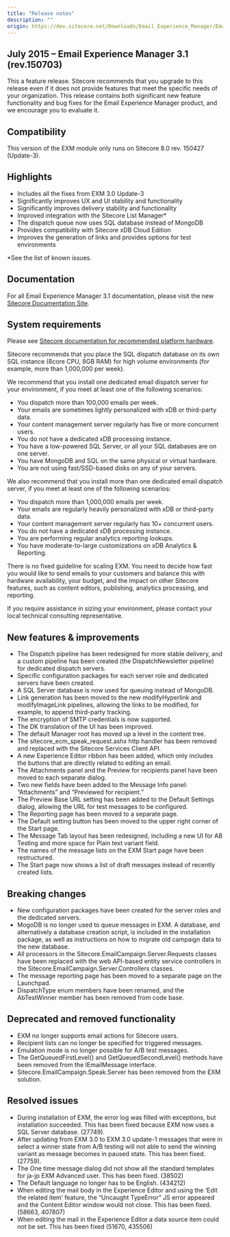 ```yaml
---
title: "Release notes"
description: ""
origin: https://dev.sitecore.net/Downloads/Email_Experience_Manager/Email_Experience_Manager_31/Email_Experience_Manager_31_Initial_Release/Version_Resources/Release_Notes
---
```


## July 2015 – Email Experience Manager 3.1 (rev.150703)

This a feature release. Sitecore recommends that you upgrade to this release even if it does not provide features that meet the specific needs of your organization. This release contains both significant new feature functionality and bug fixes for the Email Experience Manager product, and we encourage you to evaluate it.

## Compatibility

This version of the EXM module only runs on Sitecore 8.0 rev. 150427 (Update-3).

## Highlights

-   Includes all the fixes from EXM 3.0 Update-3
-   Significantly improves UX and UI stability and functionality
-   Significantly improves delivery stability and functionality
-   Improved integration with the Sitecore List Manager*
-   The dispatch queue now uses SQL database instead of MongoDB
-   Provides compatibility with Sitecore xDB Cloud Edition
-   Improves the generation of links and provides options for test environments

*See the list of known issues.

## Documentation

For all Email Experience Manager 3.1 documentation, please visit the new [Sitecore Documentation Site](https://doc.sitecore.net/).

## System requirements

Please see [Sitecore documentation for recommended platform hardware](/downloads/Sitecore_Experience_Platform/8_0/Sitecore_Experience_Platform_80_Update3).

Sitecore recommends that you place the SQL dispatch database on its own SQL instance (8core CPU, 8GB RAM) for high volume environments (for example, more than 1,000,000 per week).

We recommend that you install one dedicated email dispatch server for your environment, if you meet at least one of the following scenarios:

-   You dispatch more than 100,000 emails per week.
-   Your emails are sometimes lightly personalized with xDB or third-party data.
-   Your content management server regularly has five or more concurrent users.
-   You do not have a dedicated xDB processing instance.
-   You have a low-powered SQL Server, or all your SQL databases are on one server.
-   You have MongoDB and SQL on the same physical or virtual hardware.
-   You are not using fast/SSD-based disks on any of your servers.

We also recommend that you install more than one dedicated email dispatch server, if you meet at least one of the following scenarios:

-   You dispatch more than 1,000,000 emails per week.
-   Your emails are regularly heavily personalized with xDB or third-party data.
-   Your content management server regularly has 10+ concurrent users.
-   You do not have a dedicated xDB processing instance.
-   You are performing regular analytics reporting lookups.
-   You have moderate-to-large customizations on xDB Analytics & Reporting.

There is no fixed guideline for scaling EXM. You need to decide how fast you would like to send emails to your customers and balance this with hardware availability, your budget, and the impact on other Sitecore features, such as content editors, publishing, analytics processing, and reporting.

If you require assistance in sizing your environment, please contact your local technical consulting representative.

## New features & improvements

-   The Dispatch pipeline has been redesigned for more stable delivery, and a custom pipeline has been created (the DispatchNewsletter pipeline) for dedicated dispatch servers.
-   Specific configuration packages for each server role and dedicated servers have been created.
-   A SQL Server database is now used for queuing instead of MongoDB.
-   Link generation has been moved to the new modifyHyperlink and modifyImageLink pipelines, allowing the links to be modified, for example, to append third-party tracking.
-   The encryption of SMTP credentials is now supported.
-   The DK translation of the UI has been improved.
-   The default Manager root has moved up a level in the content tree.
-   The sitecore_ecm_speak_request.ashx http handler has been removed and replaced with the Sitecore Services Client API.
-   A new Experience Editor ribbon has been added, which only includes the buttons that are directly related to editing an email.
-   The Attachments panel and the Preview for recipients panel have been moved to each separate dialog.
-   Two new fields have been added to the Message Info panel: “Attachments” and “Previewed for recipient.”
-   The Preview Base URL setting has been added to the Default Settings dialog, allowing the URL for test messages to be configured.
-   The Reporting page has been moved to a separate page.
-   The Default setting button has been moved to the upper right corner of the Start page.
-   The Message Tab layout has been redesigned, including a new UI for AB Testing and more space for Plain text variant field.
-   The names of the message lists on the EXM Start page have been restructured.
-   The Start page now shows a list of draft messages instead of recently created lists.

## Breaking changes

-   New configuration packages have been created for the server roles and the dedicated servers.
-   MogoDB is no longer used to queue messages in EXM. A database, and alternatively a database creation script, is included in the installation package, as well as instructions on how to migrate old campaign data to the new database.
-   All processors in the Sitecore.EmailCampaign.Server.Requests classes have been replaced with the web API-based entity service controllers in the Sitecore.EmailCampaign.Server.Controllers classes.
-   The message reporting page has been moved to a separate page on the Launchpad.
-   DispatchType enum members have been renamed, and the AbTestWinner member has been removed from code base.

## Deprecated and removed functionality

-   EXM no longer supports email actions for Sitecore users.
-   Recipient lists can no longer be specified for triggered messages.
-   Emulation mode is no longer possible for A/B test messages.
-   The GetQueuedFirstLevel() and GetQueuedSecondLevel() methods have been removed from the IEmailMessage interface.
-   Sitecore.EmailCampaign.Speak.Server has been removed from the EXM solution.

## Resolved issues

-   During installation of EXM, the error log was filled with exceptions, but installation succeeded. This has been fixed because EXM now uses a SQL Server database. (27749).
-   After updating from EXM 3.0 to EXM 3.0 update-1 messages that were in select a winner state from A/B testing will not able to send the winning variant as message becomes in paused state. This has been fixed. (27759).
-   The One time message dialog did not show all the standard templates for ja-jp EXM Advanced user. This has been fixed. (38502)
-   The Default language no longer has to be English. (434212)
-   When editing the mail body in the Experience Editor and using the ‘Edit the related item’ feature, the “Uncaught TypeError” JS error appeared and the Content Editor window would not close. This has been fixed. (58663, 407807)
-   When editing the mail in the Experience Editor a data source item could not be set. This has been fixed (51670, 435506)